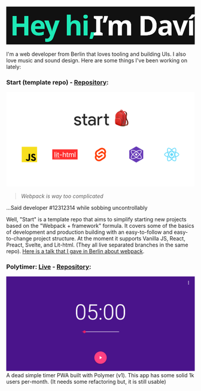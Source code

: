 ![Hey hi](https://raw.githubusercontent.com/davi-mbatista/davi-mbatista/c542aa963806c4be249b202c68eeaf76685643f9/images/heyhi.svg)

I'm a web developer from Berlin that loves tooling and building UIs. I also love music and sound design. Here are some things I've been working on lately:

### Start (template repo) - [Repository](https://github.com/davi-mbatista/start/):
![Start banner](https://raw.githubusercontent.com/davi-mbatista/davi-mbatista/master/images/start-banner.png)

> *Webpack is way too complicated*

...Said developer #12312314 while sobbing uncontrollably

Well, "Start" is a template repo that aims to simplify starting new projects based on the "Webpack + framework" formula. It covers
some of the basics of development and production building with an easy-to-follow and easy-to-change project structure. At the moment
it supports Vanilla JS, React, Preact, Svelte, and Lit-html. (They all live separated branches in the same repo). [Here is a talk that
I gave in Berlin about webpack](https://github.com/davi-mbatista/davi-mbatista/raw/master/misc/webpack-wants-to-be-your-friend.pdf). 


### Polytimer: [Live](https://polytimer.rocks) - [Repository](https://github.com/davi-mbatista/polytimer):
![Polytimer banner](https://raw.githubusercontent.com/davi-mbatista/davi-mbatista/master/images/polytimer-banner.png)
A dead simple timer PWA built with Polymer (v1). This app has some solid 1k users per-month.
(It needs some refactoring but, it is still usable)
